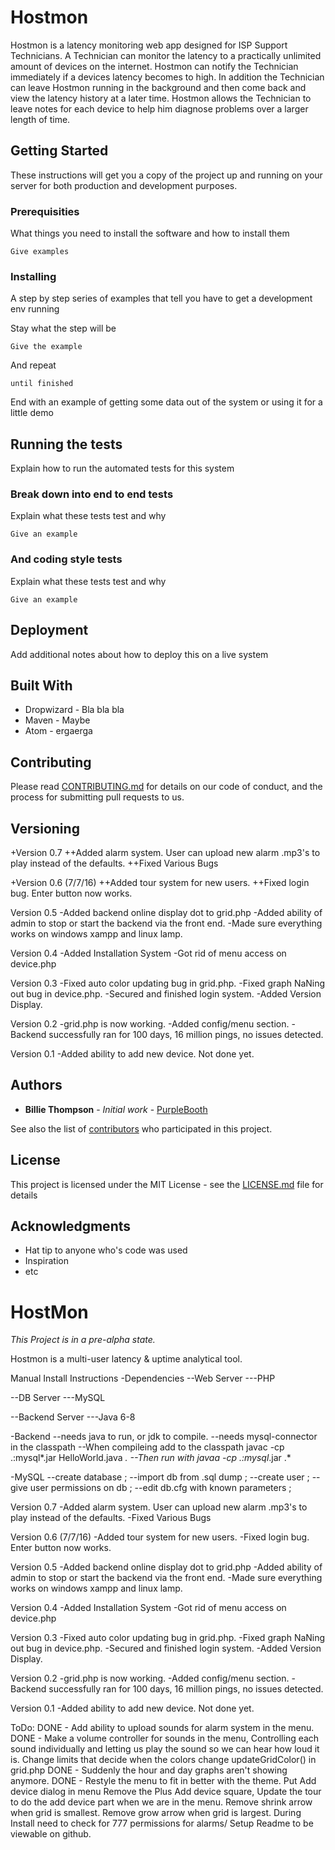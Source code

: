 # Hostmon

Hostmon is a latency monitoring web app designed for ISP Support Technicians. A Technician can monitor the latency to a practically unlimited amount of devices on the internet. Hostmon can notify the Technician immediately if a devices latency becomes to high. In addition the Technician can leave Hostmon running in the background and then come back and view the latency history at a later time. Hostmon allows the Technician to leave notes for each device to help him diagnose problems over a larger length of time.

## Getting Started

These instructions will get you a copy of the project up and running on your server for both production and development purposes.

### Prerequisities

What things you need to install the software and how to install them

```
Give examples
```

### Installing

A step by step series of examples that tell you have to get a development env running

Stay what the step will be

```
Give the example
```

And repeat

```
until finished
```

End with an example of getting some data out of the system or using it for a little demo

## Running the tests

Explain how to run the automated tests for this system

### Break down into end to end tests

Explain what these tests test and why

```
Give an example
```

### And coding style tests

Explain what these tests test and why

```
Give an example
```

## Deployment

Add additional notes about how to deploy this on a live system

## Built With

* Dropwizard - Bla bla bla
* Maven - Maybe
* Atom - ergaerga

## Contributing

Please read [CONTRIBUTING.md](CONTRIBUTING.md) for details on our code of conduct, and the process for submitting pull requests to us.

## Versioning

+Version 0.7
++Added alarm system. User can upload new alarm .mp3's to play instead of the defaults.
++Fixed Various Bugs

+Version 0.6 (7/7/16)
++Added tour system for new users.
++Fixed login bug. Enter button now works.

Version 0.5
-Added backend online display dot to grid.php
-Added ability of admin to stop or start the backend via the front end.
-Made sure everything works on windows xampp and linux lamp.

Version 0.4
-Added Installation System
-Got rid of menu access on device.php

Version 0.3
-Fixed auto color updating bug in grid.php.
-Fixed graph NaNing out bug in device.php.
-Secured and finished login system.
-Added Version Display.

Version 0.2
-grid.php is now working.
-Added config/menu section.
-Backend successfully ran for 100 days, 16 million pings, no issues detected.

Version 0.1
-Added ability to add new device. Not done yet.

## Authors

* **Billie Thompson** - *Initial work* - [PurpleBooth](https://github.com/PurpleBooth)

See also the list of [contributors](https://github.com/your/project/contributors) who participated in this project.

## License

This project is licensed under the MIT License - see the [LICENSE.md](LICENSE.md) file for details

## Acknowledgments

* Hat tip to anyone who's code was used
* Inspiration
* etc



HostMon
=======
*This Project is in a pre-alpha state.*

Hostmon is a multi-user latency &amp; uptime analytical tool.

Manual Install Instructions
-Dependencies
--Web Server
---PHP

--DB Server
---MySQL

--Backend Server
---Java 6-8

-Backend
--needs java to run, or jdk to compile.
--needs mysql-connector in the classpath
--When compileing add to the classpath javac -cp .:mysql*.jar HelloWorld.java
*.
--Then run with javaa -cp .:mysql*.jar
.*

-MySQL
--create database ;
--import db from .sql dump ;
--create user ;
--give user permissions on db ;
--edit db.cfg with known parameters ; 

Version 0.7
-Added alarm system. User can upload new alarm .mp3's to play instead of the defaults.
-Fixed Various Bugs

Version 0.6 (7/7/16)
-Added tour system for new users.
-Fixed login bug. Enter button now works.

Version 0.5
-Added backend online display dot to grid.php
-Added ability of admin to stop or start the backend via the front end.
-Made sure everything works on windows xampp and linux lamp.

Version 0.4
-Added Installation System
-Got rid of menu access on device.php

Version 0.3
-Fixed auto color updating bug in grid.php.
-Fixed graph NaNing out bug in device.php.
-Secured and finished login system.
-Added Version Display.

Version 0.2
-grid.php is now working.
-Added config/menu section.
-Backend successfully ran for 100 days, 16 million pings, no issues detected.

Version 0.1
-Added ability to add new device. Not done yet.



ToDo:
DONE - Add ability to upload sounds for alarm system in the menu.
DONE - Make a volume controller for sounds in the menu, Controlling each sound individually and letting us play
       the sound so we can hear how loud it is.
Change limits that decide when the colors change updateGridColor() in grid.php
DONE - Suddenly the hour and day graphs aren't showing anymore.
DONE - Restyle the menu to fit in better with the theme.
Put Add device dialog in menu
Remove the Plus Add device square,
Update the tour to do the add device part when we are in the menu.
Remove shrink arrow when grid is smallest.
Remove grow arrow when grid is largest.
During Install need to check for 777 permissions for alarms/
Setup Readme to be viewable on github.
